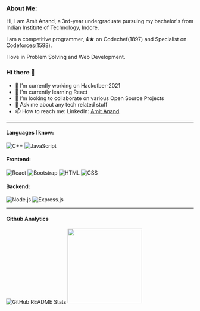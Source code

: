 
### About Me:  
<p > Hi, I am Amit Anand, a 3rd-year undergraduate pursuing my bachelor's from Indian Institute of Technology, Indore. </p>
<p > I am a competitive programmer, 4★ on Codechef(1897) and Specialist on Codeforces(1598).</p>
<p > I love in Problem Solving and Web Development.</p>
  
 ### Hi there 👋

- 🔭 I’m currently working on Hackotber-2021
- 🌱 I’m currently learning React
- 👯 I’m looking to collaborate on various Open Source Projects
- 💬 Ask me about any tech related stuff
- 📫 How to reach me: LinkedIn: [Amit Anand](https://www.linkedin.com/in/amit-anand-iiti/)

<hr>

#### Languages I know:  

![C++](https://img.shields.io/badge/c++-%2300599C.svg?&style=for-the-badge&logo=c%2B%2B&ogoColor=white)
![JavaScript](https://img.shields.io/badge/JavaScript-323330?style=for-the-badge&logo=javascript&logoColor=F7DF1E)


#### Frontend:

![React](https://img.shields.io/badge/React-20232A?style=for-the-badge&logo=react&logoColor=61DAFB)
![Bootstrap](https://img.shields.io/badge/Bootstrap-563D7C?style=for-the-badge&logo=bootstrap&logoColor=white)
![HTML](https://img.shields.io/badge/HTML5-E34F26?style=for-the-badge&logo=html5&logoColor=white)
![CSS](https://img.shields.io/badge/CSS3-1572B6?style=for-the-badge&logo=css3&logoColor=white)

#### Backend:

![Node.js](https://img.shields.io/badge/Node.js-43853D?style=for-the-badge&logo=node.js&logoColor=white)
![Express.js](https://img.shields.io/badge/Express.js-000000?style=for-the-badge&logo=express&logoColor=white)

<hr>

#### Github Analytics
<img align="center" src="https://github-readme-stats.vercel.app/api?username=anandamit07&show_icons=true&theme=radical" alt="GitHub README Stats" />
<img height="200em" src="https://github-readme-stats.vercel.app/api/top-langs/?username=anandamit07&layout=compact&hide=html,jupyter%20notebook,vhdl"/>
<br/>
 

